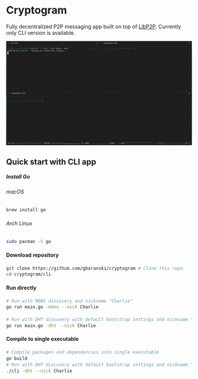 # Cryptogram
Fully decentralized P2P messaging app built on top of [LibP2P](https://libp2p.io/). Currently only CLI version is available.

![CLI Showcase](docs/cli-showcase-1.gif)

## Quick start with CLI app
##### Install Go
###### macOS
```bash
brew install go
```
###### Arch Linux
```bash
sudo pacman -S go
```

#### Download repository

```bash
git clone https://github.com/gbaranski/cryptogram # Clone this repo
cd cryptogram/cli
```

#### Run directly
```bash
# Run with MDNS discovery and nickname "Charlie"
go run main.go -mdns --nick Charlie 

# Run with DHT discovery with default bootstrap settings and nickname "Charlie"
go run main.go -dht --nick Charlie 
```

#### Compile to single executable
```bash
# Compile packages and dependencies into single executable
go build
# Run with DHT discovery with default bootstrap settings and nickname "Charlie"
./cli -dht --nick Charlie
```

